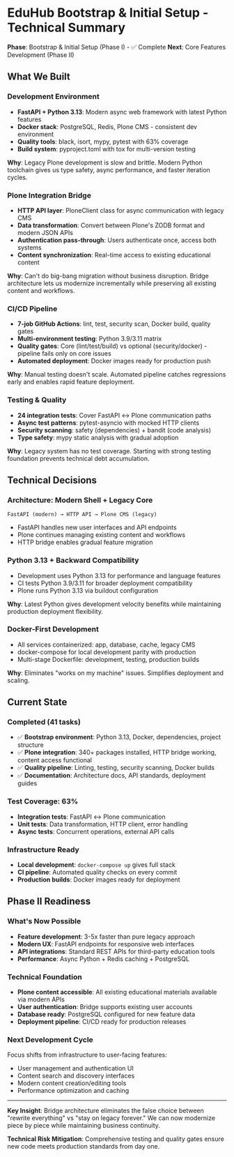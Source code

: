 # EduHub Bootstrap & Initial Setup - Technical Summary

**Phase**: Bootstrap & Initial Setup (Phase I) - ✅ Complete
**Next**: Core Features Development (Phase II)

## What We Built

### **Development Environment**
- **FastAPI + Python 3.13**: Modern async web framework with latest Python features
- **Docker stack**: PostgreSQL, Redis, Plone CMS - consistent dev environment
- **Quality tools**: black, isort, mypy, pytest with 63% coverage
- **Build system**: pyproject.toml with tox for multi-version testing

**Why**: Legacy Plone development is slow and brittle. Modern Python toolchain gives us type safety, async performance, and faster iteration cycles.

### **Plone Integration Bridge**
- **HTTP API layer**: PloneClient class for async communication with legacy CMS
- **Data transformation**: Convert between Plone's ZODB format and modern JSON APIs
- **Authentication pass-through**: Users authenticate once, access both systems
- **Content synchronization**: Real-time access to existing educational content

**Why**: Can't do big-bang migration without business disruption. Bridge architecture lets us modernize incrementally while preserving all existing content and workflows.

### **CI/CD Pipeline**
- **7-job GitHub Actions**: lint, test, security scan, Docker build, quality gates
- **Multi-environment testing**: Python 3.9/3.11 matrix
- **Quality gates**: Core (lint/test/build) vs optional (security/docker) - pipeline fails only on core issues
- **Automated deployment**: Docker images ready for production push

**Why**: Manual testing doesn't scale. Automated pipeline catches regressions early and enables rapid feature deployment.

### **Testing & Quality**
- **24 integration tests**: Cover FastAPI ↔ Plone communication paths
- **Async test patterns**: pytest-asyncio with mocked HTTP clients
- **Security scanning**: safety (dependencies) + bandit (code analysis)
- **Type safety**: mypy static analysis with gradual adoption

**Why**: Legacy system has no test coverage. Starting with strong testing foundation prevents technical debt accumulation.

## Technical Decisions

### **Architecture: Modern Shell + Legacy Core**
```
FastAPI (modern) → HTTP API → Plone CMS (legacy)
```
- FastAPI handles new user interfaces and API endpoints
- Plone continues managing existing content and workflows
- HTTP bridge enables gradual feature migration

### **Python 3.13 + Backward Compatibility**
- Development uses Python 3.13 for performance and language features
- CI tests Python 3.9/3.11 for broader deployment compatibility
- Plone runs Python 3.13 via buildout configuration

**Why**: Latest Python gives development velocity benefits while maintaining production deployment flexibility.

### **Docker-First Development**
- All services containerized: app, database, cache, legacy CMS
- docker-compose for local development parity with production
- Multi-stage Dockerfile: development, testing, production builds

**Why**: Eliminates "works on my machine" issues. Simplifies deployment and scaling.

## Current State

### **Completed (41 tasks)**
- ✅ **Bootstrap environment**: Python 3.13, Docker, dependencies, project structure
- ✅ **Plone integration**: 340+ packages installed, HTTP bridge working, content access functional
- ✅ **Quality pipeline**: Linting, testing, security scanning, Docker builds
- ✅ **Documentation**: Architecture docs, API standards, deployment guides

### **Test Coverage: 63%**
- **Integration tests**: FastAPI ↔ Plone communication
- **Unit tests**: Data transformation, HTTP client, error handling
- **Async tests**: Concurrent operations, external API calls

### **Infrastructure Ready**
- **Local development**: `docker-compose up` gives full stack
- **CI pipeline**: Automated quality checks on every commit
- **Production builds**: Docker images ready for deployment

## Phase II Readiness

### **What's Now Possible**
- **Feature development**: 3-5x faster than pure legacy approach
- **Modern UX**: FastAPI endpoints for responsive web interfaces
- **API integrations**: Standard REST APIs for third-party education tools
- **Performance**: Async Python + Redis caching + PostgreSQL

### **Technical Foundation**
- **Plone content accessible**: All existing educational materials available via modern APIs
- **User authentication**: Bridge supports existing user accounts
- **Database ready**: PostgreSQL configured for new feature data
- **Deployment pipeline**: CI/CD ready for production releases

### **Next Development Cycle**
Focus shifts from infrastructure to user-facing features:
- User management and authentication UI
- Content search and discovery interfaces
- Modern content creation/editing tools
- Performance optimization and caching

---

**Key Insight**: Bridge architecture eliminates the false choice between "rewrite everything" vs "stay on legacy forever." We can now modernize piece by piece while maintaining business continuity.

**Technical Risk Mitigation**: Comprehensive testing and quality gates ensure new code meets production standards from day one.
